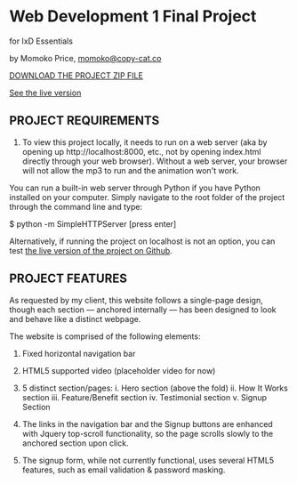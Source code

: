 # Web Development 1 Final Project 
for IxD Essentials

by Momoko Price, momoko@copy-cat.co  

[DOWNLOAD THE PROJECT ZIP FILE](https://github.com/MogwaiMomo/Web-Dev-1-Final-Project/)

[See the live version](http://mogwaimomo.github.io/Web-Dev-1-Final-Project/)

## PROJECT REQUIREMENTS 

1) To view this project locally, it needs to run on a web server (aka by opening up http://localhost:8000, etc., not by opening index.html directly through your web browser). Without a web server, your browser will not allow the mp3 to run and the animation won't work.

You can run a built-in web server through Python if you have Python installed on your computer. Simply navigate to the root folder of the project through the command line and type:

$ python -m SimpleHTTPServer [press enter]

Alternatively, if running the project on localhost is not an option, you can test [the live version of the project on Github](http://mogwaimomo.github.io/Web-Dev-1-Final-Project/).

## PROJECT FEATURES

As requested by my client, this website follows a single-page design, though each section — anchored internally — has been designed to look and behave like a distinct webpage. 

The website is comprised of the following elements:

1. Fixed horizontal navigation bar

2. HTML5 supported video (placeholder video for now)

3. 5 distinct section/pages: 
	i. 		Hero section (above the fold) 
	ii. 	How It Works section 
	iii. 	Feature/Benefit section
	iv. 	Testimonial section
	v. 		Signup Section 

4. The links in the navigation bar and the Signup buttons are enhanced with Jquery top-scroll functionality, so the page scrolls slowly to the anchored section upon click. 

5. The signup form, while not currently functional, uses several HTML5 features, such as email validation & password masking. 



